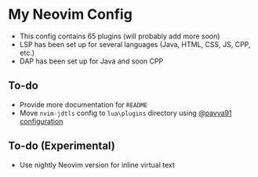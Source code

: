# My Neovim Config

- This config contains 65 plugins (will probably add more soon)
- LSP has been set up for several languages (Java, HTML, CSS, JS, CPP, etc.)
- DAP has been set up for Java and soon CPP

## To-do

- Provide more documentation for `README`
- Move `nvim-jdtls` config to `lua\plugins` directory using [@pavva91 configuration](https://github.com/mfussenegger/nvim-jdtls/wiki/Sample-Configurations#pavva91-configuration)

## To-do (Experimental)

- Use nightly Neovim version for inline virtual text
